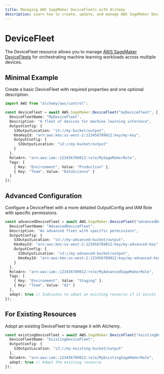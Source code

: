 ```yaml
---
title: Managing AWS SageMaker DeviceFleets with Alchemy
description: Learn how to create, update, and manage AWS SageMaker DeviceFleets using Alchemy Cloud Control.
---
```


# DeviceFleet

The DeviceFleet resource allows you to manage [AWS SageMaker DeviceFleets](https://docs.aws.amazon.com/sagemaker/latest/userguide/) for orchestrating machine learning workloads across multiple devices.

## Minimal Example

Create a basic DeviceFleet with required properties and one optional description.

```ts
import AWS from "alchemy/aws/control";

const deviceFleet = await AWS.SageMaker.DeviceFleet("myDeviceFleet", {
  DeviceFleetName: "MyDeviceFleet",
  Description: "A fleet of devices for machine learning inference",
  OutputConfig: {
    S3OutputLocation: "s3://my-bucket/output",
    KmsKeyId: "arn:aws:kms:us-west-2:123456789012:key/my-key",
    OutputConfig: {
      S3OutputLocation: "s3://my-bucket/output"
    }
  },
  RoleArn: "arn:aws:iam::123456789012:role/MySageMakerRole",
  Tags: [
    { Key: "Environment", Value: "Production" },
    { Key: "Team", Value: "DataScience" }
  ]
});
```

## Advanced Configuration

Configure a DeviceFleet with a more detailed OutputConfig and IAM Role with specific permissions.

```ts
const advancedDeviceFleet = await AWS.SageMaker.DeviceFleet("advancedDeviceFleet", {
  DeviceFleetName: "AdvancedDeviceFleet",
  Description: "An advanced fleet with specific permissions",
  OutputConfig: {
    S3OutputLocation: "s3://my-advanced-bucket/output",
    KmsKeyId: "arn:aws:kms:us-west-2:123456789012:key/my-advanced-key",
    OutputConfig: {
      S3OutputLocation: "s3://my-advanced-bucket/output",
      KmsKeyId: "arn:aws:kms:us-west-2:123456789012:key/my-advanced-key"
    }
  },
  RoleArn: "arn:aws:iam::123456789012:role/MyAdvancedSageMakerRole",
  Tags: [
    { Key: "Environment", Value: "Staging" },
    { Key: "Team", Value: "AI" }
  ],
  adopt: true // Indicates to adopt an existing resource if it exists
});
```

## For Existing Resources

Adopt an existing DeviceFleet to manage it with Alchemy.

```ts
const existingDeviceFleet = await AWS.SageMaker.DeviceFleet("existingDeviceFleet", {
  DeviceFleetName: "ExistingDeviceFleet",
  OutputConfig: {
    S3OutputLocation: "s3://my-existing-bucket/output"
  },
  RoleArn: "arn:aws:iam::123456789012:role/MyExistingSageMakerRole",
  adopt: true // Adopt the existing resource
});
```